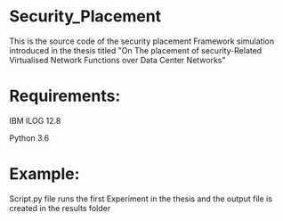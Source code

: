 # Security_Placement

This is the source code of the security placement Framework simulation introduced in the thesis titled "On The placement of security-Related Virtualised Network Functions over Data Center Networks"


# Requirements:

IBM ILOG 12.8

Python 3.6


# Example:

Script.py file runs the first Experiment in the thesis and the output file is created in the results folder

